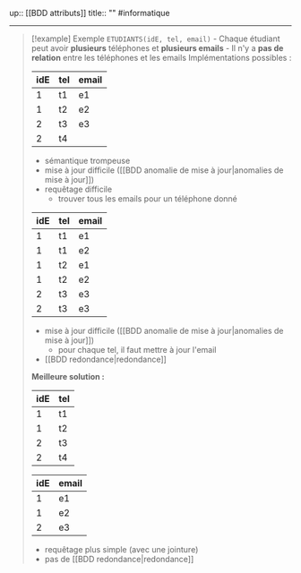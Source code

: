 up:: [[BDD attributs]]
title:: ""
#informatique 

---

> [!example] Exemple 
> `ETUDIANTS(idE, tel, email)` 
>      - Chaque étudiant peut avoir **plusieurs** téléphones et **plusieurs emails**
>      - Il n'y a **pas de relation** entre les téléphones et les emails
> Implémentations possibles :
> 
> | idE | tel | email |
> | --- | --- | ----- |
> | 1   | t1  | e1    |
> | 1   | t2  | e2    |
> | 2   | t3  | e3    |
> | 2   | t4  |       |
> 
>  - sémantique trompeuse
>  - mise à jour difficile ([[BDD anomalie de mise à jour|anomalies de mise à jour]])
>  - requêtage difficile
>      - trouver tous les emails pour un téléphone donné
>
> | idE | tel | email |
> | --- | --- | ----- |
> | 1   | t1  | e1    |
> | 1   | t1  | e2    |
> | 1   | t2  | e1    |
> | 1   | t2  | e2    |
> | 2   | t3  | e3    |
> | 2   | t3  | e3    |
> 
>  - mise à jour difficile ([[BDD anomalie de mise à jour|anomalies de mise à jour]])
>      - pour chaque tel, il faut mettre à jour l'email
>  - [[BDD redondance|redondance]]
>    
> **Meilleure solution :**
> 
> | idE | tel |
> | --- | --- |
> | 1   | t1  |
> | 1   | t2  |
> | 2   | t3  |
> | 2   | t4  |
> 
> | idE | email |
> | --- | ----- |
> | 1   | e1    |
> | 1   | e2    |
> | 2   | e3    |
> 
>  - requêtage plus simple (avec une jointure)
>  - pas de [[BDD redondance|redondance]]
> 



